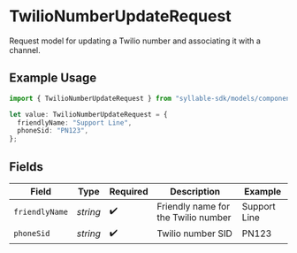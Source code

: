 # TwilioNumberUpdateRequest

Request model for updating a Twilio number and associating it with a channel.

## Example Usage

```typescript
import { TwilioNumberUpdateRequest } from "syllable-sdk/models/components";

let value: TwilioNumberUpdateRequest = {
  friendlyName: "Support Line",
  phoneSid: "PN123",
};
```

## Fields

| Field                               | Type                                | Required                            | Description                         | Example                             |
| ----------------------------------- | ----------------------------------- | ----------------------------------- | ----------------------------------- | ----------------------------------- |
| `friendlyName`                      | *string*                            | :heavy_check_mark:                  | Friendly name for the Twilio number | Support Line                        |
| `phoneSid`                          | *string*                            | :heavy_check_mark:                  | Twilio number SID                   | PN123                               |
